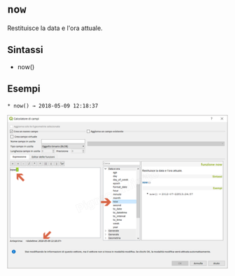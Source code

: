 # `now`

Restituisce la data e l'ora attuale.

## Sintassi

* now()

## Esempi
```
* now() → 2018-05-09 12:18:37
```

![](/img/data_e_ora/now1.png)